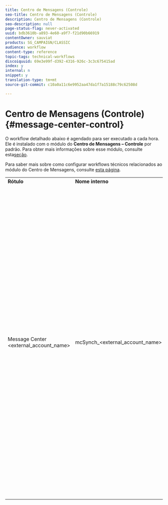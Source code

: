 ```yaml
---
title: Centro de Mensagens (Controle)
seo-title: Centro de Mensagens (Controle)
description: Centro de Mensagens (Controle)
seo-description: null
page-status-flag: never-activated
uuid: bdb3610b-a893-4e60-a9f7-f21d90b66919
contentOwner: sauviat
products: SG_CAMPAIGN/CLASSIC
audience: workflow
content-type: reference
topic-tags: technical-workflows
discoiquuid: 69e3e99f-d392-4316-926c-3c3c675415ad
index: y
internal: n
snippet: y
translation-type: tm+mt
source-git-commit: c10a0a11c6e9952aa47da1f7a15188c79c62508d

---
```



# Centro de Mensagens (Controle){#message-center-control}

O workflow detalhado abaixo é agendado para ser executado a cada hora. Ele é 
			instalado com o módulo do **Centro de Mensagens – Controle** por padrão. Para obter mais informações sobre esse módulo, consulte esta[seção](../../message-center/using/about-transactional-messaging.md).

Para saber mais sobre como configurar workflows técnicos relacionados ao módulo do Centro de Mensagens, consulte [esta página](../../message-center/using/technical-workflows.md).

<table> 
 <tbody> 
  <tr> 
   <td> <strong>Rótulo</strong><br /> </td> 
   <td> <strong>Nome 
								interno</strong><br /> </td> 
   <td> <strong>Descrição</strong><br /> </td> 
  </tr> 
  <tr> 
   <td> Message Center &lt;external_account_name&gt;<br /> </td> 
   <td> mcSynch_&lt;external_account_name&gt;<br /> </td> 
   <td> Esse workflow:<br /> 
    <ul> 
     <li> <p>recupera a lista de eventos processados pela(s) operação(s).</p> </li> 
     <li> <p>sincroniza com a tabela NmsBroadLogMsg para recuperar as qualificações da mensagem de delivery.</p> </li> 
     <li> <p>recupera logs de delivery de eventos assim que a sincronização com a tabela NmsBroadLogMsg for concluída.</p> </li> 
     <li> <p>sincroniza com a tabela NmsTrackingUrl para recuperar o rastreamento para as URLs de delivery.</p> </li> 
     <li> <p>recupera as URLs de rastreamento de eventos assim que a sincronização com a tabela NmsTrackingUrl for concluída.</p> </li> 
     <li> <p>permite recuperar todos os endereços de email colocados em quarentena a cada três horas após o envio de um delivery.</p> </li> 
    </ul> </td> 
  </tr> 
 </tbody> 
</table>

